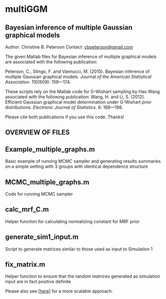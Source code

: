 # multiGGM
## Bayesian inference of multiple Gaussian graphical models

Author: Christine B. Peterson
Contact: cbpeterson@gmail.com

The given Matlab files for Bayesian inference of multiple graphical models 
are associated with the following publication:

Peterson, C., Stingo, F. and Vannucci, M. (2015). Bayesian inference of multiple
Gaussian graphical models. *Journal of the American Statistical Association*.
110(509): 159—174.

These scripts rely on the Matlab code for G-Wishart sampling by Hao Wang associated with the following publication:
Wang, H. and Li, S. (2012). Efficient Gaussian graphical model determination
under G-Wishart prior distributions. *Electronic Journal of Statistics*.
6: 168—198.

Please cite both publications if you use this code. Thanks!


## OVERVIEW OF FILES


## Example_multiple_graphs.m
Basic example of running MCMC sampler and generating results summaries
on a simple setting with 3 groups with identical dependence structure


## MCMC_multiple_graphs.m
Code for running MCMC sampler


## calc_mrf_C.m
Helper function for calculating normalizing constant for MRF prior


## generate_sim1_input.m
Script to generate matrices similar to those used as input to Simulation 1


## fix_matrix.m
Helper function to ensure that the random matrices generated as simulation
input are in fact positive definite

Please also see [[here](https://github.com/cbpeterson/scalable_multiGGM)] for a more scalable approach.
